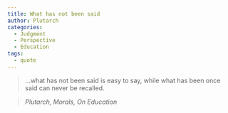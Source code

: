 ```yaml
---
title: What has not been said
author: Plutarch
categories:
  - Judgment
  - Perspective
  - Education
tags:
  - quote
---
```


> ...what has not been said is easy to say, while what has been once said can never be recalled.

> <cite>Plutarch, Morals, On Education</cite>

